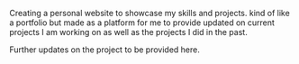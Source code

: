 Creating a personal website to showcase my skills and projects. kind of like a portfolio but made as a platform for me to provide updated on current projects I am working on as well as the projects I did in the past.

Further updates on the project to be provided here.
